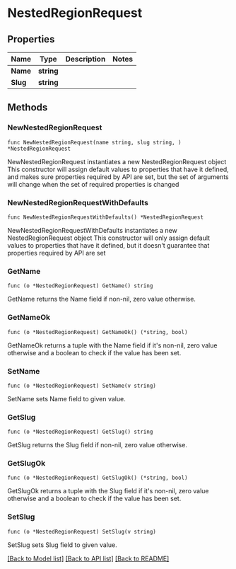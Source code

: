 # NestedRegionRequest

## Properties

Name | Type | Description | Notes
------------ | ------------- | ------------- | -------------
**Name** | **string** |  | 
**Slug** | **string** |  | 

## Methods

### NewNestedRegionRequest

`func NewNestedRegionRequest(name string, slug string, ) *NestedRegionRequest`

NewNestedRegionRequest instantiates a new NestedRegionRequest object
This constructor will assign default values to properties that have it defined,
and makes sure properties required by API are set, but the set of arguments
will change when the set of required properties is changed

### NewNestedRegionRequestWithDefaults

`func NewNestedRegionRequestWithDefaults() *NestedRegionRequest`

NewNestedRegionRequestWithDefaults instantiates a new NestedRegionRequest object
This constructor will only assign default values to properties that have it defined,
but it doesn't guarantee that properties required by API are set

### GetName

`func (o *NestedRegionRequest) GetName() string`

GetName returns the Name field if non-nil, zero value otherwise.

### GetNameOk

`func (o *NestedRegionRequest) GetNameOk() (*string, bool)`

GetNameOk returns a tuple with the Name field if it's non-nil, zero value otherwise
and a boolean to check if the value has been set.

### SetName

`func (o *NestedRegionRequest) SetName(v string)`

SetName sets Name field to given value.


### GetSlug

`func (o *NestedRegionRequest) GetSlug() string`

GetSlug returns the Slug field if non-nil, zero value otherwise.

### GetSlugOk

`func (o *NestedRegionRequest) GetSlugOk() (*string, bool)`

GetSlugOk returns a tuple with the Slug field if it's non-nil, zero value otherwise
and a boolean to check if the value has been set.

### SetSlug

`func (o *NestedRegionRequest) SetSlug(v string)`

SetSlug sets Slug field to given value.



[[Back to Model list]](../README.md#documentation-for-models) [[Back to API list]](../README.md#documentation-for-api-endpoints) [[Back to README]](../README.md)


